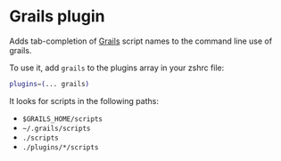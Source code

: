 # Grails plugin

Adds tab-completion of [Grails](https://grails.org/) script names to the command line use of grails.

To use it, add `grails` to the plugins array in your zshrc file:

```zsh
plugins=(... grails)
```

It looks for scripts in the following paths:

- `$GRAILS_HOME/scripts`
- `~/.grails/scripts`
- `./scripts`
- `./plugins/*/scripts`
